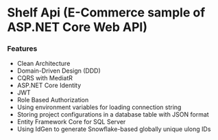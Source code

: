# Shelf Api (E-Commerce sample of ASP.NET Core Web API)



### Features

- Clean Architecture
- Domain-Driven Design (DDD)
- CQRS with MediatR
- ASP.NET Core Identity
- JWT
- Role Based Authorization
- Using environment variables for loading connection string
- Storing project configurations in a database table with JSON format
- Entity Framework Core for SQL Server
- Using IdGen to generate Snowflake-based globally unique ulong IDs